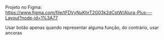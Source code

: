Projeto no Figma:
https://www.figma.com/file/tFDVyNuKhrT2G03k2dCstW/Alura-Plus---Layout?node-id=1%3A77

Usar botão apenas quando representar alguma função, do contrário, usar ancoras <a>
